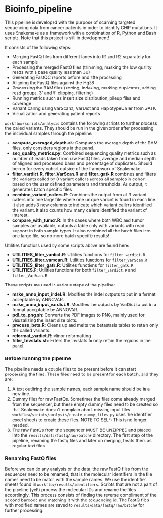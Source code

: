 # Bioinfo_pipeline

This pipeline is developed with the purpose of scanning targeted sequencing data from cancer patients in order to identify CHIP mutations.
It uses Snakemake as a framework with a combination of R, Python and Bash scripts. Note that this project is still in development! 

It consists of the following steps:
- Merging FastQ files from different lanes into R1 and R2 separately for each sample
- Processing the merged FastQ files (trimming, masking the low quality reads with a base quality less than 30)
- Generating FastQC reports before and afte processing
- Aligning the FastQ files against the Hg38
- Processing the BAM files (sorting, indexing, marking duplicates, adding read groups, 3' and 5' clipping, filtering)
- Running metrics such as insert size distribution, pileup files and coverage
- Variant calling using VarScan2, VarDict and HaplotypeCaller from GATK
- Visualization and generating patient reports

`workflow/scripts/analysis` contains the following scripts to further process the called variants. They should be run in the given order after processing the individual samples through the pipeline:
- **compute_averaged_depth.sh**: Computes the average depth of the BAM files, only considers regions in the panel.
- **seq_quality_metrics.py**: Combined sequencing quality metrics such as number of reads taken from raw FastQ files, average and median depth of aligned and processed bams and percentage of duplicates. Should be run for every cohort outside of the framework of Snakemake.
- **filter_vardict.R**, **filter_VarScan.R** and **filter_gatk.R** combines and filters the variants called by 3 variant callers across all samples in cohort based on the user defined parameters and thresholds. As output, it generates batch specific files.
- **combine_variant_callers.R**: Combines the output from all 3 variant callers into one large file where one unique variant is found in each line. It also adds 3 new columns to indicate which variant callers identified the variant. It also counts how many callers identified the variant of interest.
- **compare_with_tumor.R**: In the cases where both WBC and tumor samples are available, outputs a table only with variants with read support in both sample types. It also combined all the batch files into one large file, so no more batch specific results!

Utilities functions used by some scripts above are found here:
- **UTILITIES_filter_vardict.R**: Utilities functions for `filter_vardict.R`
- **UTILITIES_filter_varscan.R**: Utilities functions for `filter_VarScan.R`
- **UTILITIES_filter_gatk.R**: Utilities functions for `filter_gatk.R`
- **UTILITIES.R**: Utilities functions for both `filter_vardict.R` and `filter_VarScan.R`

These scripts are used in various steps of the pipeline:
- **make_anno_input_indel.R**: Modifies the indel outputs to put in a format acceptable by ANNOVAR.
- **make_anno_input_vardict.R**: Modifies the outputs by VarDict to put in a format acceptable by ANNOVAR.
- **pdf_to_png.sh**: Converts the PDF images to PNG, mainly used for visuzalizing the insert size plots.
- **process_bets.R**: Cleans up and melts the betastasis tables to retain only the called variants.
- **reformat_vardict.R**: Minor reformatting
- **filter_tnvstats.sh**: Filters the tnvstats to only retain the regions in the panel.

### Before running the pipeline
The pipeline needs a couple files to be present before it can start processing the files. These files need to be present for each batch, and they are: 
1. A text outlining the sample names, each sample name should be in a new line. 
2. Dummy files for raw FastQs. Sometimes the files come already merged from the sequencer, but these empty dummy files need to be created so that Snakemake doesn't complain about missing input files. `workflow/scripts/analysis/create_dummy_files.py` uses the identifier excel sheets to create these files. NOTE TO SELF: This is no longer needed.
3. The raw FastQs from the sequencer MUST BE UNZIPPED and placed into the `results/data/fastq/raw/batch#` directory. The first step of the pipeline, renaming the fastq files and later on merging, treats them as regular text files. 

### Renaming FastQ files
Before we can do any analysis on the data, the raw FastQ files from the sequencer need to be renamed, that is the molecular identifiers in the file names need to be
match with the sample names. We use the identifier sheets found in `workflow/results/identifiers`. Scripts that are not a part of the pipeline (yet!) process the 
molecular IDs and rename the files accordingly. This process consists of finding the reverse compliment of the second barcode and matching it with the sequencing id. The FastQ files with modified names are saved to `results/data/fastq/raw/batch#` for further processing. 
